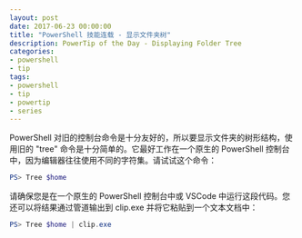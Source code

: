 ```yaml
---
layout: post
date: 2017-06-23 00:00:00
title: "PowerShell 技能连载 - 显示文件夹树"
description: PowerTip of the Day - Displaying Folder Tree
categories:
- powershell
- tip
tags:
- powershell
- tip
- powertip
- series
---
```

PowerShell 对旧的控制台命令是十分友好的，所以要显示文件夹的树形结构，使用旧的 "tree" 命令是十分简单的。它最好工作在一个原生的 PowerShell 控制台中，因为编辑器往往使用不同的字符集。请试试这个命令：

```powershell
PS> Tree $home
```

请确保您是在一个原生的 PowerShell 控制台中或 VSCode 中运行这段代码。您还可以将结果通过管道输出到 clip.exe 并将它粘贴到一个文本文档中：

```powershell
PS> Tree $home | clip.exe
```

<!--本文国际来源：[Displaying Folder Tree](http://community.idera.com/powershell/powertips/b/tips/posts/displaying-folder-tree)-->
